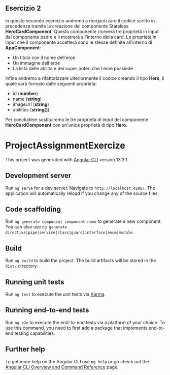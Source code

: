 ## Esercizio 2
In questo secondo esercizio andremo a riorganizzare il codice scritto in precedenza tramite la creazione del componente Stateless **HeroCardComponent**. Questo componente riceverà tre proprietà in input dal componente padre e li mostrerà all'interno della card. Le proprietà in input che il componente accetterà sono le stesse definite all'interno di **AppComponent**:

* Un titolo con il nome dell'eroe
* Un immagine dell'eroe
* La lista delle abilità e dei super poteri che l'eroe possiede

Infine andremo a rifattorizzare ulteriormente il codice creando il tipo **Hero**, il quale sarà formato dalle seguenti proprietà:

* id (**number**)
* name (**string**)
* imageUrl (**string**)
* abilities (**string[]**)

Per concludere sostituiremo le tre proprietà di input del componente **HeroCardComponent** con un'unica proprietà di tipo **Hero**.

# ProjectAssignmentExercize

This project was generated with [Angular CLI](https://github.com/angular/angular-cli) version 13.3.1.

## Development server

Run `ng serve` for a dev server. Navigate to `http://localhost:4200/`. The application will automatically reload if you change any of the source files.

## Code scaffolding

Run `ng generate component component-name` to generate a new component. You can also use `ng generate directive|pipe|service|class|guard|interface|enum|module`.

## Build

Run `ng build` to build the project. The build artifacts will be stored in the `dist/` directory.

## Running unit tests

Run `ng test` to execute the unit tests via [Karma](https://karma-runner.github.io).

## Running end-to-end tests

Run `ng e2e` to execute the end-to-end tests via a platform of your choice. To use this command, you need to first add a package that implements end-to-end testing capabilities.

## Further help

To get more help on the Angular CLI use `ng help` or go check out the [Angular CLI Overview and Command Reference](https://angular.io/cli) page.
